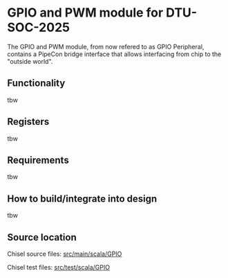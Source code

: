 # GPIO and PWM module for DTU-SOC-2025

The GPIO and PWM module, from now refered to as GPIO Peripheral, contains a PipeCon bridge interface that allows interfacing from chip to the "outside world".

## Functionality
tbw

## Registers
tbw

## Requirements
tbw

## How to build/integrate into design
tbw

## Source location
Chisel source files:
[src/main/scala/GPIO](https://github.com/os-chip-design/dtu-soc-2025/tree/de00852d2f6cc4587a9f46c4acb3a1f3aad65763/src/main/scala/GPIO)

Chisel test files:
[src/test/scala/GPIO](https://github.com/os-chip-design/dtu-soc-2025/tree/de00852d2f6cc4587a9f46c4acb3a1f3aad65763/src/test/scala/GPIO)